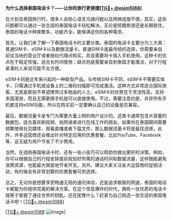 **为什么选择泰国电话卡？——让你的旅行更便捷[[TG💪+ @esim1088](https://t.me/s/esim1088)]**

在计划去泰国旅行时，很多人会担心语言沟通问题以及网络连接不便。其实，这些问题都可以通过一张合适的泰国电话卡轻松解决。无论是短期旅游还是长期居住，泰国的电话卡种类繁多，功能齐全，能够满足你的各种需求。

首先，让我们来了解一下泰国电话卡的主要分类。泰国的电话卡主要分为三大类：普通SIM卡、eSIM卡以及数据流量卡。普通SIM卡是最传统的选择，你需要亲自前往当地的营业厅或者授权代理点购买，并且需要将卡插入手机使用。这种卡的优点在于稳定性强，适合长时间使用；缺点则是需要亲自到泰国才能激活，对于行程紧凑的人来说可能不太方便。

eSIM卡则是近年来兴起的一种新型产品。与传统SIM卡不同，eSIM卡不需要实体卡，只需通过手机或设备上的二维码扫描即可完成激活。这种方式非常适合国际旅客，尤其是那些不希望携带过多物品的人士。eSIM卡的优势在于灵活性高，支持多国漫游，而且无需更换手机就可以直接使用。不过，需要注意的是，并非所有手机都支持eSIM功能，所以在购买前一定要确认自己的设备是否兼容。

最后，数据流量卡是专门为需要大量上网的用户设计的。这类卡通常包含大容量的数据包，适合喜欢刷视频、拍照或者进行在线工作的朋友。如果你在泰国期间需要频繁使用社交媒体、观看直播或者下载文件，那么数据流量卡将是最佳选择。此外，许多运营商还会推出针对特定应用的优惠套餐，比如YouTube、Facebook等，这无疑为用户节省了不少费用。

当然，在选购泰国电话卡时，还有一些小技巧可以帮助你做出更好的决策。例如，你可以根据自己的行程安排提前规划好所需的通话时间和数据流量，这样既能避免浪费资源，也能最大限度地节省开支。另外，建议大家关注各大运营商的促销活动，有时候会有非常划算的优惠套餐可供选择。

总之，无论你是想要享受畅通无阻的通讯体验，还是追求极致的网速，泰国的电话卡都能为你提供完美的解决方案。在这个信息爆炸的时代，拥有一张优质的电话卡就等于掌握了通往世界的钥匙。还在犹豫什么？赶紧为自己挑选一张合适的泰国电话卡吧！[[TG💪+ @esim1088](https://t.me/s/esim1088)]

[[TG💪+ @esim1088](https://t.me/s/esim1088) ![Image](https://i.postimg.cc/4NQfJmqS/Snipaste-2025-05-13-00-14-12.png)]